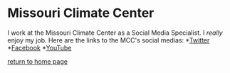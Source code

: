 # Missouri Climate Center
I work at the Missouri Climate Center as a Social Media Specialist. I _really_ enjoy my job. 
Here are the links to the MCC's social medias:
*[Twitter](https://twitter.com/ClimateMissouri.com)
*[Facebook](https://www.facebook.com/missouriclimatecenter.com)
*[YouTube](https://www.youtube.com/channel/UCegoISxsG09fh3goOTaXUOg.com)

[return to home page](./README.md)
